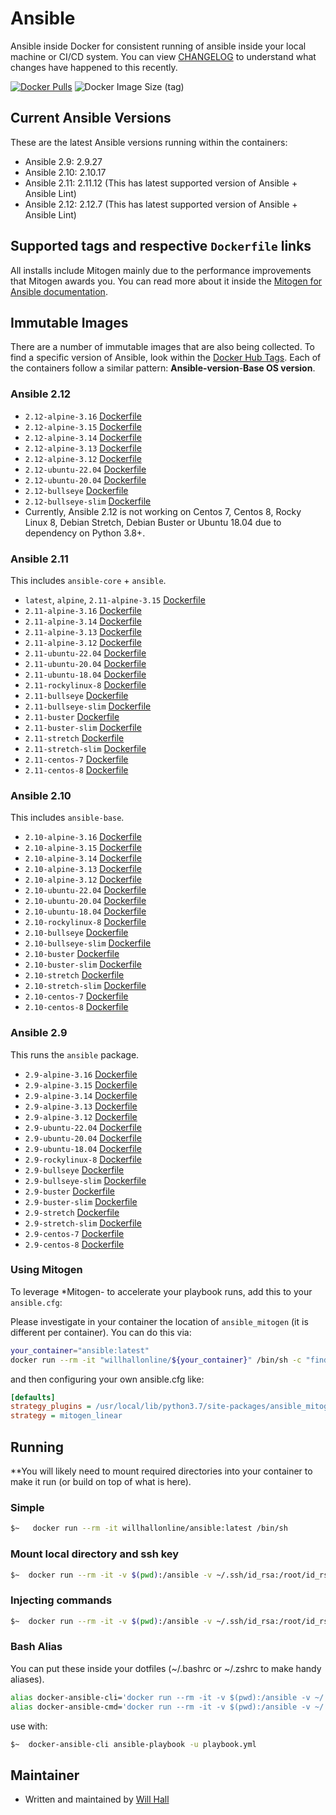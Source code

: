 # Ansible

Ansible inside Docker for consistent running of ansible inside your local machine or CI/CD system. You can view [CHANGELOG](https://github.com/willhallonline/docker-ansible/blob/master/CHANGELOG.md) to understand what changes have happened to this recently.

[![Docker Pulls](https://img.shields.io/docker/pulls/willhallonline/ansible.svg "Docker Pulls")][hub] ![Docker Image Size (tag)](https://img.shields.io/docker/image-size/willhallonline/ansible/latest)

## Current Ansible Versions

These are the latest Ansible versions running within the containers:

- Ansible 2.9: 2.9.27
- Ansible 2.10: 2.10.17
- Ansible 2.11: 2.11.12 (This has latest supported version of Ansible + Ansible Lint)
- Ansible 2.12: 2.12.7 (This has latest supported version of Ansible + Ansible Lint)

## Supported tags and respective ```Dockerfile``` links

All installs include Mitogen mainly due to the performance improvements that Mitogen awards you. You can read more about it inside the [Mitogen for Ansible documentation](https://mitogen.readthedocs.io/en/stable/ansible.html).

## Immutable Images

There are a number of immutable images that are also being collected. To find a specific version of Ansible, look within the [Docker Hub Tags](https://hub.docker.com/r/willhallonline/ansible/tags). Each of the containers follow a similar pattern: **Ansible-version**-**Base OS version**.

### Ansible 2.12
- `2.12-alpine-3.16` [Dockerfile](https://github.com/willhallonline/docker-ansible/blob/master/ansible-core/alpine316/Dockerfile)
- `2.12-alpine-3.15` [Dockerfile](https://github.com/willhallonline/docker-ansible/blob/master/ansible-core/alpine315/Dockerfile)
- `2.12-alpine-3.14` [Dockerfile](https://github.com/willhallonline/docker-ansible/blob/master/ansible-core/alpine314/Dockerfile)
- `2.12-alpine-3.13` [Dockerfile](https://github.com/willhallonline/docker-ansible/blob/master/ansible-core/alpine313/Dockerfile)
- `2.12-alpine-3.12` [Dockerfile](https://github.com/willhallonline/docker-ansible/blob/master/ansible-core/alpine312/Dockerfile)
- `2.12-ubuntu-22.04` [Dockerfile](https://github.com/willhallonline/docker-ansible/blob/master/ansible-core/ubuntu2204/Dockerfile)
- `2.12-ubuntu-20.04` [Dockerfile](https://github.com/willhallonline/docker-ansible/blob/master/ansible-core/ubuntu2004/Dockerfile)
- `2.12-bullseye` [Dockerfile](https://github.com/willhallonline/docker-ansible/blob/master/ansible-core/debian-bullseye/Dockerfile)
- `2.12-bullseye-slim` [Dockerfile](https://github.com/willhallonline/docker-ansible/blob/master/ansible-core/debian-bullseye-slim/Dockerfile)
- Currently, Ansible 2.12 is not working on Centos 7, Centos 8, Rocky Linux 8, Debian Stretch, Debian Buster or Ubuntu 18.04 due to dependency on Python 3.8+.

### Ansible 2.11

This includes `ansible-core` + `ansible`.

- `latest`, `alpine`, `2.11-alpine-3.15` [Dockerfile](https://github.com/willhallonline/docker-ansible/blob/master/ansible-core/alpine315/Dockerfile)
- `2.11-alpine-3.16` [Dockerfile](https://github.com/willhallonline/docker-ansible/blob/master/ansible-core/alpine316/Dockerfile)
- `2.11-alpine-3.14` [Dockerfile](https://github.com/willhallonline/docker-ansible/blob/master/ansible-core/alpine314/Dockerfile)
- `2.11-alpine-3.13` [Dockerfile](https://github.com/willhallonline/docker-ansible/blob/master/ansible-core/alpine313/Dockerfile)
- `2.11-alpine-3.12` [Dockerfile](https://github.com/willhallonline/docker-ansible/blob/master/ansible-core/alpine312/Dockerfile)
- `2.11-ubuntu-22.04` [Dockerfile](https://github.com/willhallonline/docker-ansible/blob/master/ansible-core/ubuntu2204/Dockerfile)
- `2.11-ubuntu-20.04` [Dockerfile](https://github.com/willhallonline/docker-ansible/blob/master/ansible-core/ubuntu2004/Dockerfile)
- `2.11-ubuntu-18.04` [Dockerfile](https://github.com/willhallonline/docker-ansible/blob/master/ansible-core/ubuntu1804/Dockerfile)
- `2.11-rockylinux-8` [Dockerfile](https://github.com/willhallonline/docker-ansible/blob/master/ansible-core/rocky8/Dockerfile)
- `2.11-bullseye` [Dockerfile](https://github.com/willhallonline/docker-ansible/blob/master/ansible-core/debian-bullseye/Dockerfile)
- `2.11-bullseye-slim` [Dockerfile](https://github.com/willhallonline/docker-ansible/blob/master/ansible-core/debian-bullseye-slim/Dockerfile)
- `2.11-buster` [Dockerfile](https://github.com/willhallonline/docker-ansible/blob/master/ansible-core/debian-buster/Dockerfile)
- `2.11-buster-slim` [Dockerfile](https://github.com/willhallonline/docker-ansible/blob/master/ansible-core/debian-buster-slim/Dockerfile)
- `2.11-stretch` [Dockerfile](https://github.com/willhallonline/docker-ansible/blob/master/ansible-core/debian-stretch/Dockerfile)
- `2.11-stretch-slim` [Dockerfile](https://github.com/willhallonline/docker-ansible/blob/master/ansible-core/debian-stretch-slim/Dockerfile)
- `2.11-centos-7` [Dockerfile](https://github.com/willhallonline/docker-ansible/blob/master/ansible-core/centos7/Dockerfile)
- `2.11-centos-8` [Dockerfile](https://github.com/willhallonline/docker-ansible/blob/master/ansible-core/centos8/Dockerfile)

### Ansible 2.10

This includes `ansible-base`.

- `2.10-alpine-3.16` [Dockerfile](https://github.com/willhallonline/docker-ansible/blob/master/ansible-base/alpine316/Dockerfile)
- `2.10-alpine-3.15` [Dockerfile](https://github.com/willhallonline/docker-ansible/blob/master/ansible-base/alpine315/Dockerfile)
- `2.10-alpine-3.14` [Dockerfile](https://github.com/willhallonline/docker-ansible/blob/master/ansible-base/alpine314/Dockerfile)
- `2.10-alpine-3.13` [Dockerfile](https://github.com/willhallonline/docker-ansible/blob/master/ansible-base/alpine313/Dockerfile)
- `2.10-alpine-3.12` [Dockerfile](https://github.com/willhallonline/docker-ansible/blob/master/ansible-base/alpine312/Dockerfile)
- `2.10-ubuntu-22.04` [Dockerfile](https://github.com/willhallonline/docker-ansible/blob/master/ansible-base/ubuntu2204/Dockerfile)
- `2.10-ubuntu-20.04` [Dockerfile](https://github.com/willhallonline/docker-ansible/blob/master/ansible-base/ubuntu2004/Dockerfile)
- `2.10-ubuntu-18.04` [Dockerfile](https://github.com/willhallonline/docker-ansible/blob/master/ansible-base/ubuntu1804/Dockerfile)
- `2.10-rockylinux-8` [Dockerfile](https://github.com/willhallonline/docker-ansible/blob/master/ansible-base/rocky8/Dockerfile)
- `2.10-bullseye` [Dockerfile](https://github.com/willhallonline/docker-ansible/blob/master/ansible-base/debian-bullseye/Dockerfile)
- `2.10-bullseye-slim` [Dockerfile](https://github.com/willhallonline/docker-ansible/blob/master/ansible-base/debian-bullseye-slim/Dockerfile)
- `2.10-buster` [Dockerfile](https://github.com/willhallonline/docker-ansible/blob/master/ansible-base/debian-buster/Dockerfile)
- `2.10-buster-slim` [Dockerfile](https://github.com/willhallonline/docker-ansible/blob/master/ansible-base/debian-buster-slim/Dockerfile)
- `2.10-stretch` [Dockerfile](https://github.com/willhallonline/docker-ansible/blob/master/ansible-base/debian-stretch/Dockerfile)
- `2.10-stretch-slim` [Dockerfile](https://github.com/willhallonline/docker-ansible/blob/master/ansible-base/debian-stretch-slim/Dockerfile)
- `2.10-centos-7` [Dockerfile](https://github.com/willhallonline/docker-ansible/blob/master/ansible-base/centos7/Dockerfile)
- `2.10-centos-8` [Dockerfile](https://github.com/willhallonline/docker-ansible/blob/master/ansible-base/centos8/Dockerfile)

### Ansible 2.9

This runs the `ansible` package.

- `2.9-alpine-3.16` [Dockerfile](https://github.com/willhallonline/docker-ansible/blob/master/ansible/alpine315/Dockerfile)
- `2.9-alpine-3.15` [Dockerfile](https://github.com/willhallonline/docker-ansible/blob/master/ansible/alpine315/Dockerfile)
- `2.9-alpine-3.14` [Dockerfile](https://github.com/willhallonline/docker-ansible/blob/master/ansible/alpine314/Dockerfile)
- `2.9-alpine-3.13` [Dockerfile](https://github.com/willhallonline/docker-ansible/blob/master/ansible/alpine313/Dockerfile)
- `2.9-alpine-3.12` [Dockerfile](https://github.com/willhallonline/docker-ansible/blob/master/ansible/alpine312/Dockerfile)
- `2.9-ubuntu-22.04` [Dockerfile](https://github.com/willhallonline/docker-ansible/blob/master/ansible/ubuntu2204/Dockerfile)
- `2.9-ubuntu-20.04` [Dockerfile](https://github.com/willhallonline/docker-ansible/blob/master/ansible/ubuntu2004/Dockerfile)
- `2.9-ubuntu-18.04` [Dockerfile](https://github.com/willhallonline/docker-ansible/blob/master/ansible/ubuntu1804/Dockerfile)
- `2.9-rockylinux-8` [Dockerfile](https://github.com/willhallonline/docker-ansible/blob/master/ansible/rocky8/Dockerfile)
- `2.9-bullseye` [Dockerfile](https://github.com/willhallonline/docker-ansible/blob/master/ansible/debian-bullseye/Dockerfile)
- `2.9-bullseye-slim` [Dockerfile](https://github.com/willhallonline/docker-ansible/blob/master/ansible/debian-bullseye-slim/Dockerfile)
- `2.9-buster` [Dockerfile](https://github.com/willhallonline/docker-ansible/blob/master/ansible/debian-buster/Dockerfile)
- `2.9-buster-slim` [Dockerfile](https://github.com/willhallonline/docker-ansible/blob/master/ansible/debian-buster-slim/Dockerfile)
- `2.9-stretch` [Dockerfile](https://github.com/willhallonline/docker-ansible/blob/master/ansible/debian-stretch/Dockerfile)
- `2.9-stretch-slim` [Dockerfile](https://github.com/willhallonline/docker-ansible/blob/master/ansible/debian-stretch-slim/Dockerfile)
- `2.9-centos-7` [Dockerfile](https://github.com/willhallonline/docker-ansible/blob/master/ansible/centos7/Dockerfile)
- `2.9-centos-8` [Dockerfile](https://github.com/willhallonline/docker-ansible/blob/master/ansible/centos8/Dockerfile)

### Using Mitogen

To leverage *Mitogen- to accelerate your playbook runs, add this to your ```ansible.cfg```:

Please investigate in your container the location of `ansible_mitogen` (it is different per container). You can do this via:

```bash
your_container="ansible:latest"
docker run --rm -it "willhallonline/${your_container}" /bin/sh -c "find / -type d | grep "ansible_mitogen/plugins" | sort | head -n 1"
```

and then configuring your own ansible.cfg like:

```ini
[defaults]
strategy_plugins = /usr/local/lib/python3.7/site-packages/ansible_mitogen/plugins/
strategy = mitogen_linear
```

## Running

**You will likely need to mount required directories into your container to make it run (or build on top of what is here).

### Simple

```bash
$~   docker run --rm -it willhallonline/ansible:latest /bin/sh
```

### Mount local directory and ssh key

```bash
$~  docker run --rm -it -v $(pwd):/ansible -v ~/.ssh/id_rsa:/root/id_rsa willhallonline/ansible:latest /bin/sh
```

### Injecting commands

```bash
$~  docker run --rm -it -v $(pwd):/ansible -v ~/.ssh/id_rsa:/root/id_rsa willhallonline/ansible:latest ansible-playbook playbook.yml
```

### Bash Alias

You can put these inside your dotfiles (~/.bashrc or ~/.zshrc to make handy aliases).

```bash
alias docker-ansible-cli='docker run --rm -it -v $(pwd):/ansible -v ~/.ssh/id_rsa:/root/.ssh/id_rsa --workdir=/ansible willhallonline/ansible:latest /bin/sh'
alias docker-ansible-cmd='docker run --rm -it -v $(pwd):/ansible -v ~/.ssh/id_rsa:/root/.ssh/id_rsa --workdir=/ansible willhallonline/ansible:latest '
```

use with:

```bash
$~  docker-ansible-cli ansible-playbook -u playbook.yml
```

## Maintainer

- Written and maintained by [Will Hall](https://www.willhallonline.co.uk)

[hub]: https://hub.docker.com/r/willhallonline/ansible
[microbadger]: https://microbadger.com/images/willhallonline/ansible
